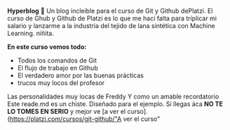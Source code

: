 **Hyperblog**  :dragon_face:
Un blog incleible para el curso de Git y Github dePlatzi. El curso de Ghub y Github de Platzi es lo que me haci falta para triplicar mi salario y lanzarme a la industria del tejido de lana sintética con Machine Learning. niñita.

**En este curso vemos todo:**

- Todos los comandos de Git
- El flujo de trabajo en Github
- El verdadero amor por las buenas prácticas
- trucos muy locos del profesor

Las personalidades muy locas de Freddy
Y como un amable recordatorio Este reade.md es un chiste. Diseñado para el ejemplo.  Si llegas áca **NO TE LO TOMES EN SERIO** y mejor ve [a ver el curso].(https://platzi.com/cursos/git-github/"A ver el curso"
